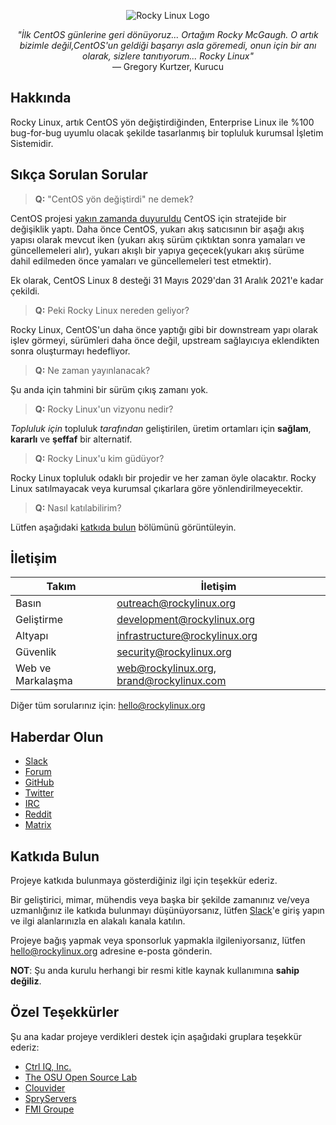 <p align="center">
<img src="https://media.githubusercontent.com/media/rocky-linux/branding/main/logo-text-light%402x.png" alt="Rocky Linux Logo">
</p>

<p align="center">
<i>"İlk CentOS günlerine geri dönüyoruz... Ortağım Rocky McGaugh. O artık bizimle değil,CentOS'un geldiği başarıyı asla göremedi, onun için bir anı olarak, sizlere tanıtıyorum... Rocky Linux"</i><br>
— Gregory Kurtzer, Kurucu
</p>

## Hakkında

Rocky Linux, artık CentOS yön değiştirdiğinden, Enterprise Linux ile %100 bug-for-bug uyumlu olacak şekilde tasarlanmış bir topluluk kurumsal İşletim Sistemidir.

## Sıkça Sorulan Sorular

> **Q:** "CentOS yön değiştirdi" ne demek?

CentOS projesi [yakın zamanda duyuruldu](https://blog.centos.org/2020/12/future-is-centos-stream/) CentOS için stratejide bir değişiklik yaptı. Daha önce CentOS, yukarı akış satıcısının bir aşağı akış yapısı olarak mevcut iken (yukarı akış sürüm çıktıktan sonra yamaları ve güncellemeleri alır), yukarı akışlı bir yapıya geçecek(yukarı akış sürüme dahil edilmeden önce yamaları ve güncellemeleri test etmektir).

Ek olarak, CentOS Linux 8 desteği 31 Mayıs 2029'dan 31 Aralık 2021'e kadar çekildi.

> **Q:** Peki Rocky Linux nereden geliyor?

Rocky Linux, CentOS'un daha önce yaptığı gibi bir downstream yapı olarak işlev görmeyi, sürümleri daha önce değil, upstream sağlayıcıya eklendikten sonra oluşturmayı hedefliyor.

> **Q:** Ne zaman yayınlanacak?

Şu anda için tahmini bir sürüm çıkış zamanı yok.

> **Q:** Rocky Linux'un vizyonu nedir?

_Topluluk için_ topluluk _tarafından_ geliştirilen, üretim ortamları için **sağlam**, **kararlı** ve **şeffaf** bir alternatif.

> **Q:** Rocky Linux'u kim güdüyor?

Rocky Linux topluluk odaklı bir projedir ve her zaman öyle olacaktır. Rocky Linux satılmayacak veya kurumsal çıkarlara göre yönlendirilmeyecektir.

> **Q:** Nasıl katılabilirim?

Lütfen aşağıdaki [katkıda bulun](#katkıda-bulun) bölümünü görüntüleyin.

## İletişim

| Takım             | İletişim                                 |
| ----------------- | ---------------------------------------- |
| Basın             | outreach@rockylinux.org                  |
| Geliştirme        | development@rockylinux.org               |
| Altyapı           | infrastructure@rockylinux.org            |
| Güvenlik          | security@rockylinux.org                  |
| Web ve Markalaşma | web@rockylinux.org, brand@rockylinux.com |

Diğer tüm sorularınız için: hello@rockylinux.org

## Haberdar Olun

- [Slack](https://join.slack.com/t/hpcng/shared_invite/zt-k5z04bsh-1uqpaD1NsYVP73vzc3uKdQ)
- [Forum](https://forums.rockylinux.org/)
- [GitHub](https://github.com/rocky-linux/)
- [Twitter](https://twitter.com/rocky_linux)
- [IRC](https://webchat.freenode.net/?channels=rockylinux)
- [Reddit](https://www.reddit.com/r/RockyLinux)
- [Matrix](https://matrix.to/#/+rockylinux:matrix.org)

## Katkıda Bulun

Projeye katkıda bulunmaya gösterdiğiniz ilgi için teşekkür ederiz.

Bir geliştirici, mimar, mühendis veya başka bir şekilde zamanınız ve/veya uzmanlığınız ile katkıda bulunmayı düşünüyorsanız, lütfen [Slack](https://join.slack.com/t/hpcng/shared_invite/zt-k5z04bsh-1uqpaD1NsYVP73vzc3uKdQ)'e giriş yapın ve ilgi alanlarınızla en alakalı kanala katılın.

Projeye bağış yapmak veya sponsorluk yapmakla ilgileniyorsanız, lütfen hello@rockylinux.org adresine e-posta gönderin.

**NOT**: Şu anda kurulu herhangi bir resmi kitle kaynak kullanımına **sahip değiliz**.

## Özel Teşekkürler

Şu ana kadar projeye verdikleri destek için aşağıdaki gruplara teşekkür ederiz:

- [Ctrl IQ, Inc.](https://www.ctrl-cmd.com)
- [The OSU Open Source Lab](https://osuosl.org/)
- [Clouvider](https://www.clouvider.co.uk/)
- [SpryServers](https://www.spryservers.net/)
- [FMI Groupe](https://www.fmi.fr/)
